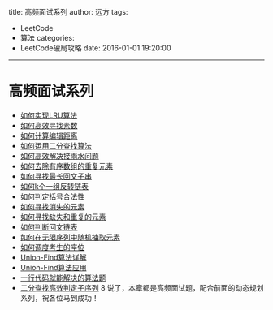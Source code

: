 title: 高频面试系列
author: 远方
tags:
  - LeetCode
  - 算法
categories:
  - LeetCode破局攻略
date: 2016-01-01 19:20:00
---
# 高频面试系列
  * [如何实现LRU算法](/2016/01/01/高频面试系列/LRU算法)
  * [如何高效寻找素数](/2016/01/01/高频面试系列/打印素数)
  * [如何计算编辑距离](/2016/01/01/动态规划系列/编辑距离)
  * [如何运用二分查找算法](/2016/01/01/高频面试系列/koko偷香蕉)
  * [如何高效解决接雨水问题](/2016/01/01/高频面试系列/接雨水)
  * [如何去除有序数组的重复元素](/2016/01/01/高频面试系列/如何去除有序数组的重复元素)
  * [如何寻找最长回文子串](/2016/01/01/高频面试系列/最长回文子串)
  * [如何k个一组反转链表](/2016/01/01/高频面试系列/k个一组反转链表)
  * [如何判定括号合法性](/2016/01/01/高频面试系列/合法括号判定)
  * [如何寻找消失的元素](/2016/01/01/高频面试系列/消失的元素)
  * [如何寻找缺失和重复的元素](/2016/01/01/高频面试系列/缺失和重复的元素)
  * [如何判断回文链表](/2016/01/01/高频面试系列/判断回文链表)
  * [如何在无限序列中随机抽取元素](/2016/01/01/高频面试系列/水塘抽样)
  * [如何调度考生的座位](/2016/01/01/高频面试系列/座位调度)
  * [Union-Find算法详解](/2016/01/01/算法思维系列/UnionFind算法详解)
  * [Union-Find算法应用](/2016/01/01/算法思维系列/UnionFind算法应用)
  * [一行代码就能解决的算法题](/2016/01/01/高频面试系列/一行代码解决的智力题)
  * [二分查找高效判定子序列](/2016/01/01/高频面试系列/二分查找判定子序列)
8 说了，本章都是高频面试题，配合前面的动态规划系列，祝各位马到成功！

